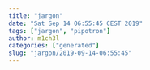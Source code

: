 ```yaml
---
title: "jargon"
date: "Sat Sep 14 06:55:45 CEST 2019"
tags: ["jargon", "pipotron"]
author: m1ch3l
categories: ["generated"]
slug: "jargon/2019-09-14-06:55:45"
---
```



